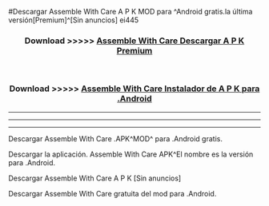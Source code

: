 #Descargar Assemble With Care  A P K MOD para ^Android gratis.la última versión[Premium]^[Sin anuncios] ei445



<div align="center">
<h3>Download >>>>> <a href="https://es-web.web.app/?es= ${title}">Assemble With Care  Descargar A P K Premium</a></h3><br>

<h3>Download >>>>> <a href="https://es-web.web.app/?es= ${title}">Assemble With Care  Instalador de A P K para .Android</a></h3>
</div>


----------------------------------------------------------

----------------------------------------------------------

----------------------------------------------------------

Descargar Assemble With Care  .APK^MOD^ para .Android gratis.

Descargar la aplicación. Assemble With Care  APK^El nombre es la versión para .Android.

Descargar Assemble With Care  A P K [Sin anuncios]

Descargar Assemble With Care  gratuita del mod para .Android.